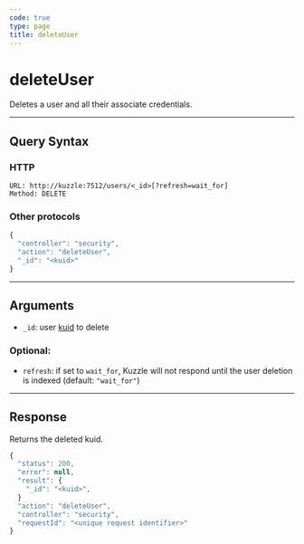 ```yaml
---
code: true
type: page
title: deleteUser
---
```


# deleteUser

<DeprecatedBadge version="auto-version">

Deletes a user and all their associate credentials.

---

## Query Syntax

### HTTP

```http
URL: http://kuzzle:7512/users/<_id>[?refresh=wait_for]
Method: DELETE
```

### Other protocols

```js
{
  "controller": "security",
  "action": "deleteUser",
  "_id": "<kuid>"
}
```

---

## Arguments

- `_id`: user [kuid](/core/2/guides/main-concepts/authentication#kuzzle-user-identifier-kuid) to delete

### Optional:

- `refresh`: if set to `wait_for`, Kuzzle will not respond until the user deletion is indexed (default: `"wait_for"`)

---

## Response

Returns the deleted kuid.

```js
{
  "status": 200,
  "error": null,
  "result": {
    "_id": "<kuid>",
  }
  "action": "deleteUser",
  "controller": "security",
  "requestId": "<unique request identifier>"
}
```
